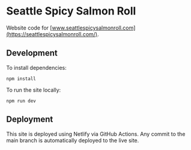 # Seattle Spicy Salmon Roll

Website code for [www.seattlespicysalmonroll.com](https://seattlespicysalmonroll.com/).

## Development

To install dependencies:
```
npm install
```

To run the site locally:
```
npm run dev
```

## Deployment

This site is deployed using Netlify via GitHub Actions. 
Any commit to the main branch is automatically deployed to the live site. 
